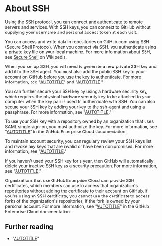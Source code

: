 # About SSH

Using the SSH protocol, you can connect and authenticate to remote servers and services. With SSH keys, you can connect to GitHub without supplying your username and personal access token at each visit.

You can access and write data in repositories on GitHub.com using SSH (Secure Shell Protocol). When you connect via SSH, you authenticate using a private key file on your local machine. For more information about SSH, see [Secure Shell](https://en.wikipedia.org/wiki/Secure_Shell) on Wikipedia.

When you set up SSH, you will need to generate a new private SSH key and add it to the SSH agent. You must also add the public SSH key to your account on GitHub before you use the key to authenticate. For more information, see "[AUTOTITLE](/authentication/connecting-to-github-with-ssh/generating-a-new-ssh-key-and-adding-it-to-the-ssh-agent)" and "[AUTOTITLE](/authentication/connecting-to-github-with-ssh/adding-a-new-ssh-key-to-your-github-account)."

You can further secure your SSH key by using a hardware security key, which requires the physical hardware security key to be attached to your computer when the key pair is used to authenticate with SSH. You can also secure your SSH key by adding your key to the ssh-agent and using a passphrase. For more information, see "[AUTOTITLE](/authentication/connecting-to-github-with-ssh/working-with-ssh-key-passphrases)."

To use your SSH key with a repository owned by an organization that uses SAML single sign-on, you must authorize the key. For more information, see "[AUTOTITLE](/enterprise-cloud@latest/authentication/authenticating-with-saml-single-sign-on/authorizing-an-ssh-key-for-use-with-saml-single-sign-on)" in the GitHub Enterprise Cloud documentation.

To maintain account security, you can regularly review your SSH keys list and revoke any keys that are invalid or have been compromised. For more information, see "[AUTOTITLE](/authentication/keeping-your-account-and-data-secure/reviewing-your-ssh-keys)."

If you haven't used your SSH key for a year, then GitHub will automatically delete your inactive SSH key as a security precaution. For more information, see "[AUTOTITLE](/authentication/troubleshooting-ssh/deleted-or-missing-ssh-keys)."

Organizations that use GitHub Enterprise Cloud can provide SSH certificates, which members can use to access that organization's repositories without adding the certificate to their account on GitHub. If you're using an SSH certificate, you cannot use the certificate to access forks of the organization's repositories, if the fork is owned by your personal account. For more information, see "[AUTOTITLE](/enterprise-cloud@latest/organizations/managing-git-access-to-your-organizations-repositories/about-ssh-certificate-authorities)" in the GitHub Enterprise Cloud documentation.

## Further reading

- "[AUTOTITLE](/authentication/troubleshooting-ssh)"
